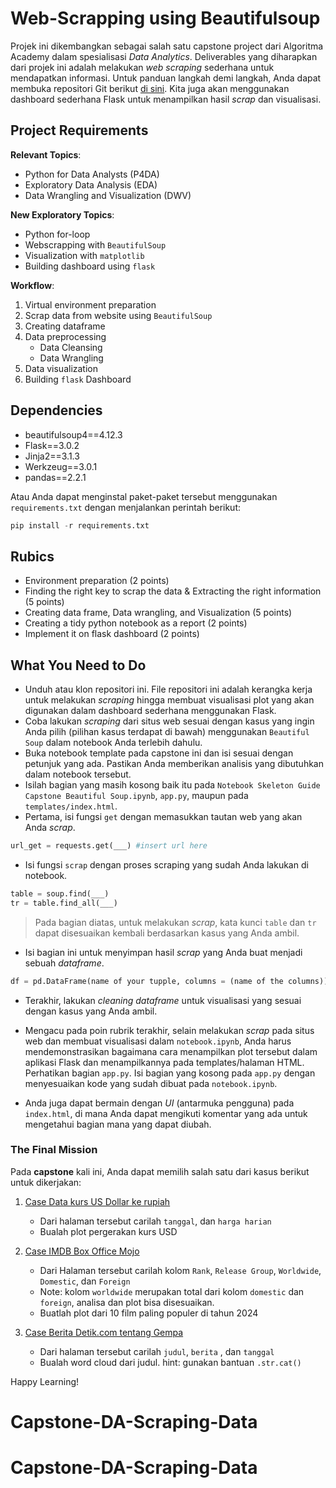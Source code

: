 # Web-Scrapping using Beautifulsoup

Projek ini dikembangkan sebagai salah satu capstone project dari Algoritma Academy dalam spesialisasi _Data Analytics_. Deliverables yang diharapkan dari projek ini adalah melakukan _web scraping_ sederhana untuk mendapatkan informasi. Untuk panduan langkah demi langkah, Anda dapat membuka repositori Git berikut [di sini](https://github.com/t3981-h/Webscrapping-with-BeautifulSoup "Web Scraping with Beautiful Soup"). Kita juga akan menggunakan dashboard sederhana Flask untuk menampilkan hasil _scrap_ dan visualisasi.

## Project Requirements

**Relevant Topics**:
- Python for Data Analysts (P4DA)
- Exploratory Data Analysis (EDA)
- Data Wrangling and Visualization (DWV)

**New Exploratory Topics**:
- Python for-loop
- Webscrapping with `BeautifulSoup`
- Visualization with `matplotlib`
- Building dashboard using `flask`

**Workflow**:
1. Virtual environment preparation
2. Scrap data from website using `BeautifulSoup`
3. Creating dataframe
4. Data preprocessing
   - Data Cleansing
   - Data Wrangling
5. Data visualization
6. Building `flask` Dashboard

## Dependencies

- beautifulsoup4==4.12.3
- Flask==3.0.2
- Jinja2==3.1.3
- Werkzeug==3.0.1
- pandas==2.2.1

Atau Anda dapat menginstal paket-paket tersebut menggunakan `requirements.txt` dengan menjalankan perintah berikut:

```python
pip install -r requirements.txt
```

## Rubics

- Environment preparation (2 points)
- Finding the right key to scrap the data & Extracting the right information (5 points)
- Creating data frame, Data wrangling, and Visualization (5 points)
- Creating a tidy python notebook as a report (2 points)
- Implement it on flask dashboard (2 points)

## What You Need to Do

- Unduh atau klon repositori ini. File repositori ini adalah kerangka kerja untuk melakukan _scraping_ hingga membuat visualisasi plot yang akan digunakan dalam dashboard sederhana menggunakan Flask.
- Coba lakukan _scraping_ dari situs web sesuai dengan kasus yang ingin Anda pilih (pilihan kasus terdapat di bawah) menggunakan `Beautiful Soup` dalam notebook Anda terlebih dahulu.
- Buka notebook template pada capstone ini dan isi sesuai dengan petunjuk yang ada. Pastikan Anda memberikan analisis yang dibutuhkan dalam notebook tersebut.
- Isilah bagian yang masih kosong baik itu pada `Notebook Skeleton Guide Capstone Beautiful Soup.ipynb`, `app.py`, maupun pada `templates/index.html`.
- Pertama, isi fungsi `get` dengan memasukkan tautan web yang akan Anda _scrap_.

```python
url_get = requests.get(___) #insert url here
```

- Isi fungsi `scrap` dengan proses scraping yang sudah Anda lakukan di notebook.

```python
table = soup.find(___)
tr = table.find_all(___)
```

> Pada bagian diatas, untuk melakukan _scrap_, kata kunci `table` dan `tr` dapat disesuaikan kembali berdasarkan kasus yang Anda ambil.

- Isi bagian ini untuk menyimpan hasil _scrap_ yang Anda buat menjadi sebuah _dataframe_.

```python
df = pd.DataFrame(name of your tupple, columns = (name of the columns))
```

- Terakhir, lakukan _cleaning dataframe_ untuk visualisasi yang sesuai dengan kasus yang Anda ambil.

- Mengacu pada poin rubrik terakhir, selain melakukan _scrap_ pada situs web dan membuat visualisasi dalam `notebook.ipynb`, Anda harus mendemonstrasikan bagaimana cara menampilkan plot tersebut dalam aplikasi Flask dan menampilkannya pada templates/halaman HTML. Perhatikan bagian `app.py`. Isi bagian yang kosong pada `app.py` dengan menyesuaikan kode yang sudah dibuat pada `notebook.ipynb`.

- Anda juga dapat bermain dengan _UI_ (antarmuka pengguna) pada `index.html`, di mana Anda dapat mengikuti komentar yang ada untuk mengetahui bagian mana yang dapat diubah.

### The Final Mission

Pada **capstone** kali ini, Anda dapat memilih salah satu dari kasus berikut untuk dikerjakan:

1. [Case Data kurs US Dollar ke rupiah](https://www.exchange-rates.org/exchange-rate-history/usd-idr)

   - Dari halaman tersebut carilah `tanggal`, dan `harga harian`
   - Bualah plot pergerakan kurs USD

2. [Case IMDB Box Office Mojo](https://www.boxofficemojo.com/year/world/)

   - Dari Halaman tersebut carilah kolom `Rank`, `Release Group`, `Worldwide`, `Domestic`, dan `Foreign`
   - Note: kolom `worldwide` merupakan total dari kolom `domestic` dan `foreign`, analisa dan plot bisa disesuaikan.
   - Buatlah plot dari 10 film paling populer di tahun 2024

3. [Case Berita Detik.com tentang Gempa](https://www.detik.com/search/searchall?query=gempa)
   - Dari halaman tersebut carilah `judul`, `berita` , dan `tanggal`
   - Bualah word cloud dari judul. hint: gunakan bantuan `.str.cat()`

Happy Learning!
# Capstone-DA-Scraping-Data
# Capstone-DA-Scraping-Data
